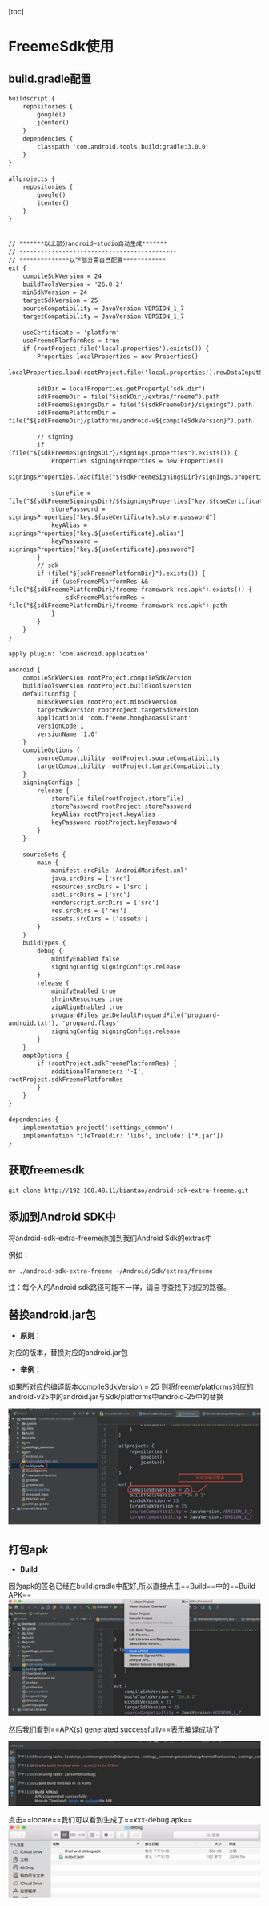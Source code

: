 [toc]
# FreemeSdk使用


## build.gradle配置

```
buildscript {
    repositories {
        google()
        jcenter()
    }
    dependencies {
        classpath 'com.android.tools.build:gradle:3.0.0'
    }
}

allprojects {
    repositories {
        google()
        jcenter()
    }
}


// *******以上部分android—studio自动生成*******
// --------------------------------------------
// **************以下部分需自己配置************
ext {
    compileSdkVersion = 24
    buildToolsVersion = '26.0.2'
    minSdkVersion = 24
    targetSdkVersion = 25
    sourceCompatibility = JavaVersion.VERSION_1_7
    targetCompatibility = JavaVersion.VERSION_1_7

    useCertificate = 'platform'
    useFreemePlarformRes = true
    if (rootProject.file('local.properties').exists()) {
        Properties localProperties = new Properties()
        localProperties.load(rootProject.file('local.properties').newDataInputStream())

        sdkDir = localProperties.getProperty('sdk.dir')
        sdkFreemeDir = file("${sdkDir}/extras/freeme").path
        sdkFreemeSigningsDir = file("${sdkFreemeDir}/signings").path
        sdkFreemePlatformDir = file("${sdkFreemeDir}/platforms/android-v${compileSdkVersion}").path

        // signing
        if (file("${sdkFreemeSigningsDir}/signings.properties").exists()) {
            Properties signingsProperties = new Properties()
            signingsProperties.load(file("${sdkFreemeSigningsDir}/signings.properties").newDataInputStream())

            storeFile = file("${sdkFreemeSigningsDir}/${signingsProperties["key.${useCertificate}.store"]}").path
            storePassword = signingsProperties["key.${useCertificate}.store.password"]
            keyAlias = signingsProperties["key.${useCertificate}.alias"]
            keyPassword = signingsProperties["key.${useCertificate}.password"]
        }
        // sdk
        if (file("${sdkFreemePlatformDir}").exists()) {
            if (useFreemePlarformRes && file("${sdkFreemePlatformDir}/freeme-framework-res.apk").exists()) {
                sdkFreemePlatformRes = file("${sdkFreemePlatformDir}/freeme-framework-res.apk").path
            }
        }
    }
}

apply plugin: 'com.android.application'

android {
    compileSdkVersion rootProject.compileSdkVersion
    buildToolsVersion rootProject.buildToolsVersion
    defaultConfig {
        minSdkVersion rootProject.minSdkVersion
        targetSdkVersion rootProject.targetSdkVersion
        applicationId 'com.freeme.hongbaoassistant'
        versionCode 1
        versionName '1.0'
    }
    compileOptions {
        sourceCompatibility rootProject.sourceCompatibility
        targetCompatibility rootProject.targetCompatibility
    }
    signingConfigs {
        release {
            storeFile file(rootProject.storeFile)
            storePassword rootProject.storePassword
            keyAlias rootProject.keyAlias
            keyPassword rootProject.keyPassword
        }
    }

    sourceSets {
        main {
            manifest.srcFile 'AndroidManifest.xml'
            java.srcDirs = ['src']
            resources.srcDirs = ['src']
            aidl.srcDirs = ['src']
            renderscript.srcDirs = ['src']
            res.srcDirs = ['res']
            assets.srcDirs = ['assets']
        }
    }
    buildTypes {
        debug {
            minifyEnabled false
            signingConfig signingConfigs.release
        }
        release {
            minifyEnabled true
            shrinkResources true
            zipAlignEnabled true
            proguardFiles getDefaultProguardFile('proguard-android.txt'), 'proguard.flags'
            signingConfig signingConfigs.release
        }
    }
    aaptOptions {
        if (rootProject.sdkFreemePlatformRes) {
            additionalParameters '-I', rootProject.sdkFreemePlatformRes
        }
    }
}

dependencies {
    implementation project(':settings_common')
    implementation fileTree(dir: 'libs', include: ['*.jar'])
}

```

## 获取freemesdk

```
git clone http://192.168.48.11/biantao/android-sdk-extra-freeme.git
```

## 添加到Android SDK中

将android-sdk-extra-freeme添加到我们Android Sdk的extras中

例如：

```
mv ./android-sdk-extra-freeme ~/Android/Sdk/extras/freeme
```

注：每个人的Android sdk路径可能不一样，请自寻查找下对应的路径。
## 替换android.jar包


- **原则**：

对应的版本，替换对应的android.jar包

- **举例**：

如果所对应的编译版本compileSdkVersion = 25
则将freeme/platforms对应的android-v25中的android.jar与Sdk/platforms中android-25中的替换

![image](https://raw.githubusercontent.com/chenxinsi/Pictures/master/buildgradle.png)

## 打包apk

- **Build**

因为apk的签名已经在build.gradle中配好,所以直接点击==Build==中的==Build APK==
![image](https://raw.githubusercontent.com/chenxinsi/Pictures/master/buildapk.png)

然后我们看到==APK(s) generated successfully==表示编译成功了

![image](https://raw.githubusercontent.com/chenxinsi/Pictures/master/buildSuccess.png)

点击==locate==我们可以看到生成了==xxx-debug.apk==
![image](https://raw.githubusercontent.com/chenxinsi/Pictures/master/debug-apk.png)


